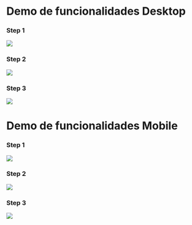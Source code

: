 # Demo de funcionalidades Desktop

### Step 1
<img src="https://media.giphy.com/media/JgQZRHtvdYpmtMwbG6/giphy.gif"/>

### Step 2
<img src="https://media.giphy.com/media/CpNWPrTRG8lITQF2dp/giphy.gif"/>

### Step 3
<img src="https://media.giphy.com/media/47VvBs8na0TS4IX4Da/giphy.gif"/>

# Demo de funcionalidades Mobile

### Step 1
<img src="https://media.giphy.com/media/SH8hhuxXV55LeEaHQN/giphy.gif"/>

### Step 2
<img src="https://media.giphy.com/media/bF1ob6X8PuqplAOi7M/giphy.gif"/>

### Step 3
<img src="https://media.giphy.com/media/DDSs5HIDvqIzRx5fgU/giphy.gif"/>